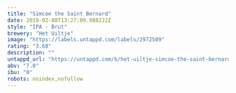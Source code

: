 ```yaml
---
title: "Simcoe the Saint Bernard"
date: 2019-02-08T13:27:09.988222Z
style: "IPA - Brut"
brewery: "Het Uiltje"
image: "https://labels.untappd.com/labels/2972509"
rating: "3.68"
description: ""
untappd_url: "https://untappd.com/b/het-uiltje-simcoe-the-saint-bernard/2972509"
abv: "7.0"
ibu: "0"
robots: noindex,nofollow
---
```

